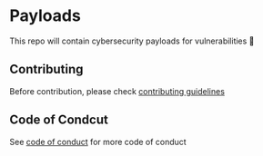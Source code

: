 # Payloads
This repo will contain cybersecurity payloads for vulnerabilities 🚀

## Contributing 

Before contribution, please check [contributing guidelines](https://github.com/iyamanujsapkota/payloads/blob/main/CONTRIBUTING.md)

## Code of Condcut

See [code of conduct](https://github.com/iyamanujsapkota/payloads/blob/main/CODE_OF_CONDUCT.md) for more code of conduct
